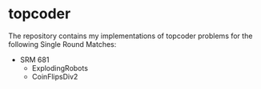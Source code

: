 # topcoder
The repository contains my implementations of topcoder problems for the following Single Round Matches:
* SRM 681
	* ExplodingRobots
	* CoinFlipsDiv2
